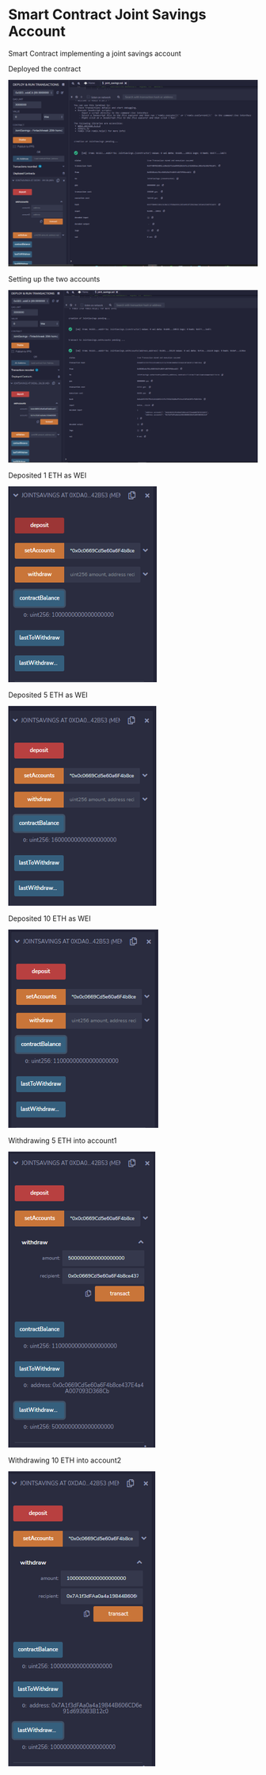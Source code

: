 # Smart Contract Joint Savings Account

Smart Contract implementing a joint savings account 

Deployed the contract

![alt""](Execution_Results/ScreenShot_Deployed_Contract.png)

Setting up the two accounts

![alt""](Execution_Results/ScreenShot_Set_Accounts.png)

Deposited 1 ETH as WEI

![alt""](Execution_Results/ScreenShot_Deposit_1Eth_as_WEI.png)

Deposited 5 ETH as WEI

![alt""](Execution_Results/ScreenShot_Deposit_5Eth_as_Ether.png)

Deposited 10 ETH as WEI

![alt""](Execution_Results/ScreenShot_Deposit_10_Eth_as_WEI.png)

Withdrawing 5 ETH into account1

![alt""](Execution_Results/ScreenShot_Withdraw_5Eth_into_account1.png)

Withdrawing 10 ETH into account2

![alt""](Execution_Results/ScreenShot_Withdraw_10_Eth_into_account2.png)
